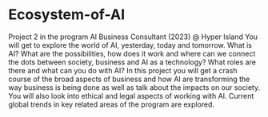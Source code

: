 # Ecosystem-of-AI
Project 2 in the program AI Business Consultant (2023) @ Hyper Island 
You will get to explore the world of AI, yesterday, today and tomorrow. What is AI? What are the possibilities, how does it work and where can we connect the dots between society, business and AI as a technology? What roles are there and what can you do with AI? In this project you will get a crash course of the broad aspects of business and how AI are transforming the way business is being done as well as talk about the impacts on our society. You will also look into ethical and legal aspects of working with AI. Current global trends in key related areas of the program are explored.
